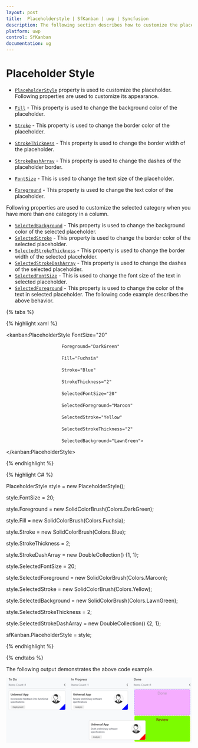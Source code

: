 ```yaml
---
layout: post
title:  Placeholderstyle | SfKanban | uwp | Syncfusion
description: The following section describes how to customize the place holders of Kanban card while drgging.
platform: uwp
control: SfKanban
documentation: ug
---
```


# Placeholder Style

* [`PlaceholderStyle`](https://help.syncfusion.com/cr/cref_files/uwp/sfkanban/frlrfSyncfusionUIXamlKanbanPlaceholderStyleClassTopic.html) property is used to customize the placeholder. Following properties are used to customize its appearance.

* [`Fill`](https://help.syncfusion.com/cr/cref_files/uwp/sfkanban/frlrfSyncfusionUIXamlKanbanPlaceholderStyleClassFillTopic.html)  	 - This property is used to change the background color of the placeholder.
* [`Stroke`](https://help.syncfusion.com/cr/cref_files/uwp/sfkanban/frlrfSyncfusionUIXamlKanbanPlaceholderStyleClassStrokeTopic.html) 	 	 - This property is used to change the border color of the placeholder.
* [`StrokeThickness`](https://help.syncfusion.com/cr/cref_files/uwp/sfkanban/frlrfSyncfusionUIXamlKanbanPlaceholderStyleClassStrokeThicknessTopic.html)  	 - This property is used to change the border width of the placeholder.
* [`StrokeDashArray`](https://help.syncfusion.com/cr/cref_files/uwp/sfkanban/frlrfSyncfusionUIXamlKanbanPlaceholderStyleClassStrokeDashArrayTopic.html)     - This property is used to change the dashes of the placeholder border.
* [`FontSize`](https://help.syncfusion.com/cr/cref_files/uwp/sfkanban/frlrfSyncfusionUIXamlKanbanPlaceholderStyleClassFontSizeTopic.html)            - This is used to change the text size of the placeholder.
* [`Foreground`](https://help.syncfusion.com/cr/cref_files/uwp/sfkanban/frlrfSyncfusionUIXamlKanbanPlaceholderStyleClassForegroundTopic.html)           - This property is used to change the text color of the placeholder.

Following properties are used to customize the selected category when you have more than one category in a column.
+ [`SelectedBackground`](https://help.syncfusion.com/cr/cref_files/uwp/sfkanban/frlrfSyncfusionUIXamlKanbanPlaceholderStyleClassSelectedBackgroundTopic.html) 	- This property is used to change the background color of the selected placeholder.
+ [`SelectedStroke`](https://help.syncfusion.com/cr/cref_files/uwp/sfkanban/frlrfSyncfusionUIXamlKanbanPlaceholderStyleClassSelectedStrokeTopic.html) 		- This property is used to change the border color of the selected placeholder.
+ [`SelectedStrokeThickness`](https://help.syncfusion.com/cr/cref_files/uwp/sfkanban/frlrfSyncfusionUIXamlKanbanPlaceholderStyleClassSelectedStrokeThicknessTopic.html) 	- This property is used to change the border width of the selected placeholder.
+ [`SelectedStrokeDashArray`](https://help.syncfusion.com/cr/cref_files/uwp/sfkanban/frlrfSyncfusionUIXamlKanbanPlaceholderStyleClassSelectedStrokeDashArrayTopic.html)     - This property is used to change the dashes of the selected placeholder.
+ [`SelectedFontSize`](https://help.syncfusion.com/cr/cref_files/uwp/sfkanban/frlrfSyncfusionUIXamlKanbanPlaceholderStyleClassSelectedFontSizeTopic.html)            - This is used to change the font size of the text in selected placeholder.
+ [`SelectedForeground`](https://help.syncfusion.com/cr/cref_files/uwp/sfkanban/frlrfSyncfusionUIXamlKanbanPlaceholderStyleClassSelectedForegroundTopic.html)           - This property is used to change the color of the text in selected placeholder.
The following code example describes the above behavior.

{% tabs %}

{% highlight xaml %}

<kanban:PlaceholderStyle FontSize="20"

                         Foreground="DarkGreen"

                         Fill="Fuchsia"

                         Stroke="Blue"

                         StrokeThickness="2"

                         SelectedFontSize="20"

                         SelectedForeground="Maroon"

                         SelectedStroke="Yellow"

                         SelectedStrokeThickness="2"

                         SelectedBackground="LawnGreen">

</kanban:PlaceholderStyle>


{% endhighlight %}

{% highlight C# %}

PlaceholderStyle style = new PlaceholderStyle();

style.FontSize = 20;

style.Foreground = new SolidColorBrush(Colors.DarkGreen);

style.Fill = new SolidColorBrush(Colors.Fuchsia);

style.Stroke = new SolidColorBrush(Colors.Blue);

style.StrokeThickness = 2;

style.StrokeDashArray = new DoubleCollection() {1, 1};

style.SelectedFontSize = 20;

style.SelectedForeground = new SolidColorBrush(Colors.Maroon);

style.SelectedStroke = new SolidColorBrush(Colors.Yellow);

style.SelectedBackground = new SolidColorBrush(Colors.LawnGreen);

style.SelectedStrokeThickness = 2;

style.SelectedStrokeDashArray = new DoubleCollection() {2, 1};

sfKanban.PlaceholderStyle = style;

{% endhighlight %}

{% endtabs %}

The following output demonstrates the above code example.

![](SfKanban_images/PlaceholderStyle.png)
